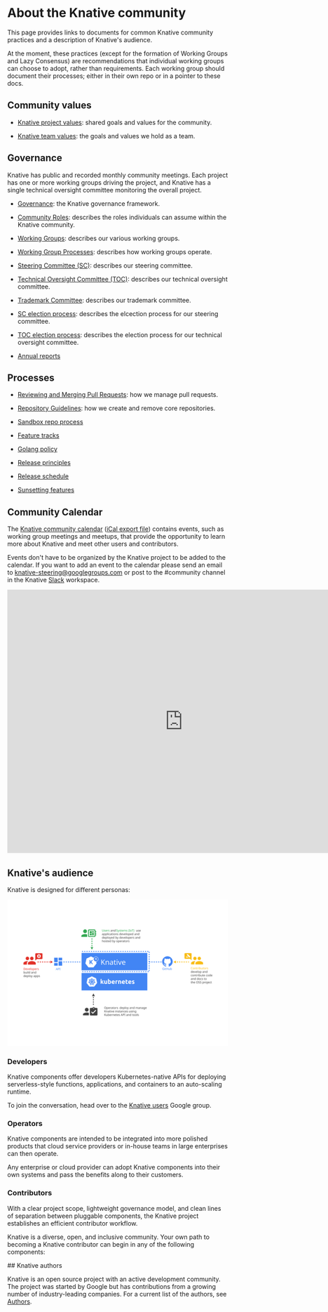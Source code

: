 # About the Knative community

This page provides links to documents for common Knative community practices and
a description of Knative's audience.

At the moment, these practices (except for the formation of Working Groups and Lazy Consensus) are recommendations that individual working groups can choose to adopt, rather than requirements. Each working group should document their processes; either in their own repo or in a pointer to these docs.

## Community values

- [Knative project values](https://github.com/knative/community/blob/main/VALUES.md):
shared goals and values for the community.

- [Knative team values](https://github.com/knative/community/blob/main/TEAM-VALUES.md):
the goals and values we hold as a team.

## Governance

Knative has public and recorded monthly community meetings.
Each project has one or more working groups driving the project, and Knative has
a single technical oversight committee monitoring the overall project.

- [Governance](https://github.com/knative/community/blob/main/GOVERNANCE.md):
the Knative governance framework.

- [Community Roles](https://github.com/knative/community/blob/main/ROLES.md):
describes the roles individuals can assume within the Knative community.

- [Working Groups](https://github.com/knative/community/blob/main/working-groups/WORKING-GROUPS.md):
describes our various working groups.

- [Working Group Processes](https://github.com/knative/community/blob/main/mechanics/WORKING-GROUP-PROCESSES.md): describes how working groups operate.

- [Steering Committee (SC)](https://github.com/knative/community/blob/main/STEERING-COMMITTEE.md):
describes our steering committee.

- [Technical Oversight Committee (TOC)](https://github.com/knative/community/blob/main/TECH-OVERSIGHT-COMMITTEE.md):
describes our technical oversight committee.

- [Trademark Committee](https://github.com/knative/community/blob/main/TRADEMARK-COMMITTEE.md):
describes our trademark committee.

- [SC election process](https://github.com/knative/community/blob/main/mechanics/SC.md):
describes the elcection process for our steering committee.

- [TOC election process](https://github.com/knative/community/blob/main/mechanics/TOC.md):
describes the election process for our technical oversight committee.

- [Annual reports](https://github.com/knative/community/tree/main/annual_reports)

## Processes

- [Reviewing and Merging Pull Requests](https://github.com/knative/community/blob/main/REVIEWING.md):
how we manage pull requests.

- [Repository Guidelines](https://github.com/knative/community/blob/main/REPOSITORY-GUIDELINES.md):
how we create and remove core repositories.

- [Sandbox repo process](https://github.com/knative/community/blob/main/mechanics/CREATING-A-SANDBOX-REPO.md)

- [Feature tracks](https://github.com/knative/community/blob/main/mechanics/FEATURE-TRACKS.md)

- [Golang policy](https://github.com/knative/community/blob/main/mechanics/GOLANG-POLICY.md)

- [Release principles](https://github.com/knative/community/blob/main/mechanics/RELEASE-VERSIONING-PRINCIPLES.md#knative-release-principles)

- [Release schedule](https://github.com/knative/community/blob/main/mechanics/RELEASE-SCHEDULE.md)

- [Sunsetting features](https://github.com/knative/community/blob/main/mechanics/SUNSETTING-FEATURES.md#knative-feature-sunsetting)

## Community Calendar

The [Knative community calendar](https://calendar.google.com/calendar/embed?src=knative.team_9q83bg07qs5b9rrslp5jor4l6s%40group.calendar.google.com) ([iCal export file](https://calendar.google.com/calendar/ical/knative.team_9q83bg07qs5b9rrslp5jor4l6s%40group.calendar.google.com/public/basic.ics))
contains events, such as working group meetings and meetups, that provide the opportunity to learn more about Knative and meet other users and contributors.

Events don't have to be organized by the Knative project to be added to the calendar.
If you want to add an event to the calendar please send an email to
[knative-steering@googlegroups.com](mailto:knative-steering@googlegroups.com)
or post to the #community channel in the Knative [Slack](https://slack.knative.dev) workspace.

<iframe src="https://calendar.google.com/calendar/embed?src=knative.team_9q83bg07qs5b9rrslp5jor4l6s%40group.calendar.google.com&ctz=America%2FLos_Angeles" style="border: 0" width="800" height="600" frameborder="0" scrolling="no"></iframe>

## Knative's audience

Knative is designed for different personas:

![Diagram that displays different Audiences for Knative](images/knative-audience.svg)

### Developers

Knative components offer developers Kubernetes-native APIs for deploying
serverless-style functions, applications, and containers to an auto-scaling
runtime.

To join the conversation, head over to the
[Knative users](https://groups.google.com/d/forum/knative-users) Google group.

### Operators

Knative components are intended to be integrated into more polished products
that cloud service providers or in-house teams in large enterprises can then
operate.

Any enterprise or cloud provider can adopt Knative components into their own
systems and pass the benefits along to their customers.

### Contributors

With a clear project scope, lightweight governance model, and clean lines of
separation between pluggable components, the Knative project establishes an
efficient contributor workflow.

Knative is a diverse, open, and inclusive community.
Your own path to becoming a Knative contributor can begin in any of the
following components:

## Knative authors

Knative is an open source project with an active development community.
The project was started by Google but has contributions from a growing number of industry-leading companies.
For a current list of the authors, see [Authors](https://github.com/knative/serving/blob/main/AUTHORS).
